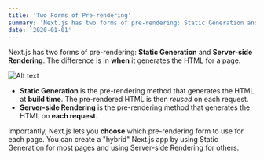 ```yaml
---
title: 'Two Forms of Pre-rendering'
summary: 'Next.js has two forms of pre-rendering: Static Generation and Server-side Rendering'
date: '2020-01-01'
---
```


Next.js has two forms of pre-rendering: **Static Generation** and **Server-side Rendering**. The difference is in **when** it generates the HTML for a page.

![Alt text](https://wp.nkdev.info/cyberpulse/wp-content/uploads/2021/01/post-2-2048x1152.jpg "a title")

- **Static Generation** is the pre-rendering method that generates the HTML at **build time**. The pre-rendered HTML is then _reused_ on each request.
- **Server-side Rendering** is the pre-rendering method that generates the HTML on **each request**.

Importantly, Next.js lets you **choose** which pre-rendering form to use for each page. You can create a "hybrid" Next.js app by using Static Generation for most pages and using Server-side Rendering for others.